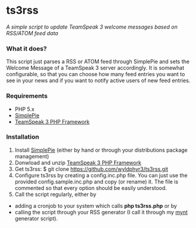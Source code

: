 # ts3rss

_A simple script to update TeamSpeak 3 welcome messages based on RSS/ATOM feed data_

### What it does?
This script just parses a RSS or ATOM feed through SimplePie and sets the Welcome Message of a TeamSpeak 3 server accordingly. It is somewhat configurable, so that you can choose how many feed entries you want to see in your news and if you want to notify active users of new feed entries.

### Requirements
* PHP 5.x
* [SimplePie](http://simplepie.org/)
* [TeamSpeak 3 PHP Framework](http://addons.teamspeak.com/directory/addon/integration/TeamSpeak-3-PHP-Framework.html)

### Installation

1. Install [SimplePie](http://simplepie.org/) (either by hand or through your distributions package management)
2. Donwload and unzip [TeamSpeak 3 PHP Framework](http://addons.teamspeak.com/directory/addon/integration/TeamSpeak-3-PHP-Framework.html)
3. Get ts3rss:
	$ git clone https://github.com/wyldphyr3/ts3rss.git
4. Configure ts3rss by creating a config.inc.php file. You can just use the provided config.sample.inc.php and copy (or rename) it. The file is commented so that every option should be easily understood.
5. Call the script regularly, either by
* adding a cronjob to your system which calls __php ts3rss.php__
or by
* calling the script through your RSS generator (I call it through my [mynt](http://mynt.uhnomoli.com/) generator script).
